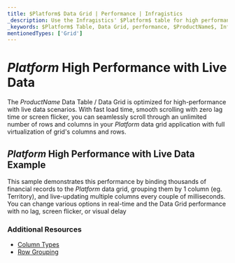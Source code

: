 ```yaml
---
title: $Platform$ Data Grid | Performance | Infragistics
_description: Use the Infragistics' $Platform$ table for high performance data scenarios. Scroll through an unlimited number of rows and columns with full virtualization. View $ProductName$ table tutorials!
_keywords: $Platform$ Table, Data Grid, performance, $ProductName$, Infragistics, data binding
mentionedTypes: ['Grid']
---
```


# $Platform$ High Performance with Live Data

The $ProductName$ Data Table / Data Grid is optimized for high-performance with live data scenarios.  With fast load time, smooth scrolling with zero lag time or screen flicker, you can seamlessly scroll through an unlimited number of rows and columns in your $Platform$ data grid application with full virtualization of grid's columns and rows.

## $Platform$ High Performance with Live Data Example

This sample demonstrates this performance by binding thousands of financial records to the $Platform$ data grid, grouping them by 1 column (eg. Territory), and live-updating multiple columns every couple of milliseconds. You can change various options in real-time and the Data Grid performance with no lag, screen flicker, or visual delay


<code-view style="height: 600px"
           data-demos-base-url="{environment:dvDemosBaseUrl}"
           iframe-src="{environment:dvDemosBaseUrl}/grids/data-grid-performance"
           alt="$Platform$ High Performance with Live Data Example"
           github-src="grids/data-grid/performance">
</code-view>

<div class="divider--half"></div>


### Additional Resources

<!-- Angular, React, WebComponents -->
<!-- TODO fix build flagging list items -->
<!-- - [Binding Virtual Data](data-grid-remote-data.md) -->
<!-- end: Angular, React, WebComponents -->
- [Column Types ](data-grid-column-types.md)
- [Row Grouping](data-grid-row-grouping.md)
